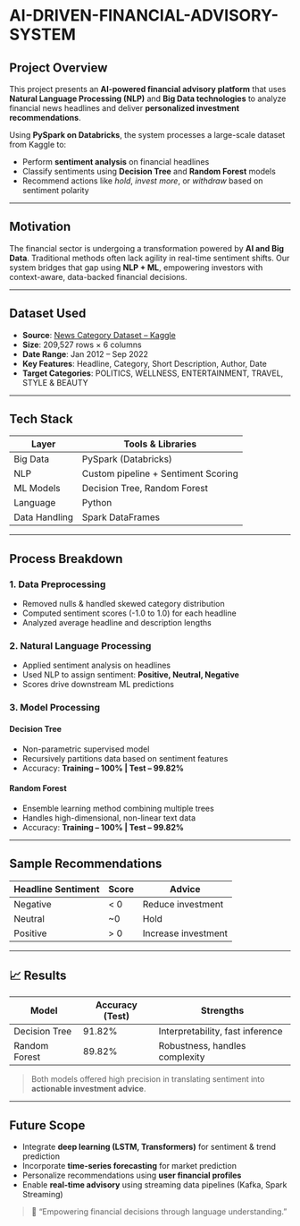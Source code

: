 # AI-DRIVEN-FINANCIAL-ADVISORY-SYSTEM

## Project Overview  
This project presents an **AI-powered financial advisory platform** that uses **Natural Language Processing (NLP)** and **Big Data technologies** to analyze financial news headlines and deliver **personalized investment recommendations**.

Using **PySpark on Databricks**, the system processes a large-scale dataset from Kaggle to:
- Perform **sentiment analysis** on financial headlines  
- Classify sentiments using **Decision Tree** and **Random Forest** models  
- Recommend actions like *hold*, *invest more*, or *withdraw* based on sentiment polarity

---

## Motivation  
The financial sector is undergoing a transformation powered by **AI and Big Data**. Traditional methods often lack agility in real-time sentiment shifts. Our system bridges that gap using **NLP + ML**, empowering investors with context-aware, data-backed financial decisions.

---

## Dataset Used  
- **Source**: [News Category Dataset – Kaggle](https://www.kaggle.com)  
- **Size**: 209,527 rows × 6 columns  
- **Date Range**: Jan 2012 – Sep 2022  
- **Key Features**: Headline, Category, Short Description, Author, Date  
- **Target Categories**: POLITICS, WELLNESS, ENTERTAINMENT, TRAVEL, STYLE & BEAUTY  

---

## Tech Stack

| Layer           | Tools & Libraries                     |
|----------------|----------------------------------------|
| Big Data        | PySpark (Databricks)                  |
| NLP             | Custom pipeline + Sentiment Scoring   |
| ML Models       | Decision Tree, Random Forest          |
| Language        | Python                                |
| Data Handling   | Spark DataFrames                      |

---

## Process Breakdown

### 1. **Data Preprocessing**
- Removed nulls & handled skewed category distribution
- Computed sentiment scores (-1.0 to 1.0) for each headline
- Analyzed average headline and description lengths

### 2. **Natural Language Processing**
- Applied sentiment analysis on headlines
- Used NLP to assign sentiment: **Positive, Neutral, Negative**
- Scores drive downstream ML predictions

### 3. **Model Processing**
#### Decision Tree
- Non-parametric supervised model
- Recursively partitions data based on sentiment features  
- Accuracy: **Training – 100% | Test – 99.82%**

#### Random Forest
- Ensemble learning method combining multiple trees
- Handles high-dimensional, non-linear text data  
- Accuracy: **Training – 100% | Test – 99.82%**

---

## Sample Recommendations

| Headline Sentiment | Score  | Advice                   |
|--------------------|--------|--------------------------|
| Negative           | < 0    | Reduce investment        |
| Neutral            | ~0     | Hold                     |
| Positive           | > 0    | Increase investment      |

---

## 📈 Results

| Model          | Accuracy (Test) | Strengths                          |
|----------------|-----------------|------------------------------------|
| Decision Tree  | 91.82%          | Interpretability, fast inference   |
| Random Forest  | 89.82%          | Robustness, handles complexity     |

>  Both models offered high precision in translating sentiment into **actionable investment advice**.

---

## Future Scope

-  Integrate **deep learning (LSTM, Transformers)** for sentiment & trend prediction  
-  Incorporate **time-series forecasting** for market prediction  
-  Personalize recommendations using **user financial profiles**  
-  Enable **real-time advisory** using streaming data pipelines (Kafka, Spark Streaming)  


> 💬 “Empowering financial decisions through language understanding.”


